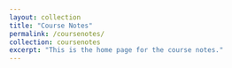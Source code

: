 ```yaml
---
layout: collection
title: "Course Notes"
permalink: /coursenotes/
collection: coursenotes
excerpt: "This is the home page for the course notes."
---
```


